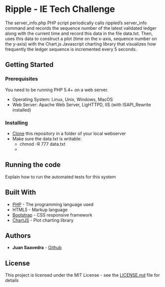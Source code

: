 # Ripple - IE Tech Challenge

The server_info.php PHP script periodically calls rippled’s server_info command and records the sequence number of the latest validated ledger along with the current time and record this data in the file data.txt. Then, uses this data to construct a plot (time on the x-axis, sequence number on the y-axis) with the Chart.js Javascript charting library that visualizes how frequently the ledger sequence is incremented every 5 seconds. 

## Getting Started

### Prerequisites

You need to be running PHP 5.4+ on a web server.


* Operating System: Linux, Unix, Windows, MacOS
* Web Server: Apache Web Server, LigHTTPD, IIS (with ISAPI_Rewrite installed)

### Installing

* [Clone](https://help.github.com/en/github/creating-cloning-and-archiving-repositories/cloning-a-repository) this repository in a folder of your local webserver
* Make sure the data.txt is writable:
	* chmod -R 777 data.txt
	* 

## Running the code

Explain how to run the automated tests for this system


## Built With

* [PHP](https://www.php.net) - The programming language used
* HTML5 - Markup language
* [Bootstrap](https://getbootstrap.com/) - CSS responsive framework
* [ChartJS](https://www.chartjs.org/) - Plot charting library


## Authors

* **Juan Saavedra** - [Github](https://github.com/saavedrajj)

## License

This project is licensed under the MIT License - see the [LICENSE.md](LICENSE.md) file for details

